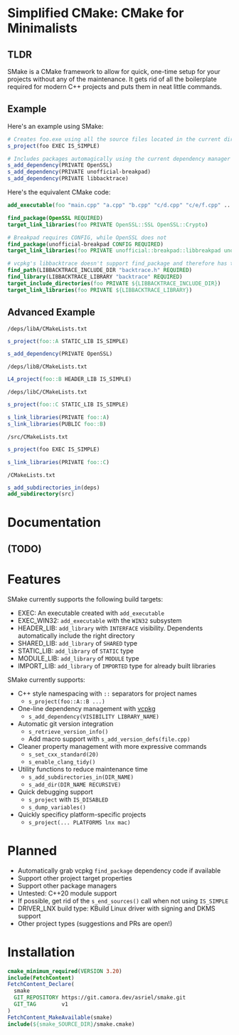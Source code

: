 # Simplified CMake: CMake for Minimalists

## TLDR

SMake is a CMake framework to allow for quick, one-time setup for your projects without any of the maintenance. It gets rid of all the boilerplate required for modern C++ projects and puts them in neat little commands.

## Example

Here's an example using SMake:
```CMake
# Creates foo.exe using all the source files located in the current directory
s_project(foo EXEC IS_SIMPLE)

# Includes packages automagically using the current dependency manager
s_add_dependency(PRIVATE OpenSSL)
s_add_dependency(PRIVATE unofficial-breakpad)
s_add_dependency(PRIVATE libbacktrace)
```

Here's the equivalent CMake code:
```CMake
add_executable(foo "main.cpp" "a.cpp" "b.cpp" "c/d.cpp" "c/e/f.cpp" ...)

find_package(OpenSSL REQUIRED)
target_link_libraries(foo PRIVATE OpenSSL::SSL OpenSSL::Crypto)

# Breakpad requires CONFIG, while OpenSSL does not
find_package(unofficial-breakpad CONFIG REQUIRED)
target_link_libraries(foo PRIVATE unofficial::breakpad::libbreakpad unofficial::breakpad::libbreakpad_client)

# vcpkg's libbacktrace doesn't support find_package and therefore has to be done manually
find_path(LIBBACKTRACE_INCLUDE_DIR "backtrace.h" REQUIRED)
find_library(LIBBACKTRACE_LIBRARY "backtrace" REQUIRED)
target_include_directories(foo PRIVATE ${LIBBACKTRACE_INCLUDE_DIR})
target_link_libraries(foo PRIVATE ${LIBBACKTRACE_LIBRARY})
```

## Advanced Example

`/deps/libA/CMakeLists.txt`
```CMake
s_project(foo::A STATIC_LIB IS_SIMPLE)

s_add_dependency(PRIVATE OpenSSL)
```

`/deps/libB/CMakeLists.txt`
```CMake
L4_project(foo::B HEADER_LIB IS_SIMPLE)
```

`/deps/libC/CMakeLists.txt`
```CMake
s_project(foo::C STATIC_LIB IS_SIMPLE)

s_link_libraries(PRIVATE foo::A)
s_link_libraries(PUBLIC foo::B)
```

`/src/CMakeLists.txt`
```CMake
s_project(foo EXEC IS_SIMPLE)

s_link_libraries(PRIVATE foo::C)
```

`/CMakeLists.txt`
```CMake
s_add_subdirectories_in(deps)
add_subdirectory(src)
```

# Documentation

## (TODO)

# Features

SMake currently supports the following build targets:

- EXEC: An executable created with `add_executable`
- EXEC_WIN32: `add_executable` with the `WIN32` subsystem
- HEADER_LIB: `add_library` with `INTERFACE` visibility. Dependents automatically include the right directory
- SHARED_LIB: `add_library` of `SHARED` type
- STATIC_LIB: `add_library` of `STATIC` type
- MODULE_LIB: `add_library` of `MODULE` type
- IMPORT_LIB: `add_library` of `IMPORTED` type for already built libraries

SMake currently supports:
- C++ style namespacing with `::` separators for project names
  - `s_project(foo::A::B ...)`
- One-line dependency management with [vcpkg](https://github.com/microsoft/vcpkg)
  - `s_add_dependency(VISIBILITY LIBRARY_NAME)`
- Automatic git version integration
  - `s_retrieve_version_info()`
  - Add macro support with `s_add_version_defs(file.cpp)`
- Cleaner property management with more expressive commands
  - `s_set_cxx_standard(20)`
  - `s_enable_clang_tidy()`
- Utility functions to reduce maintenance time
  - `s_add_subdirectories_in(DIR_NAME)`
  - `s_add_dir(DIR_NAME RECURSIVE)`
- Quick debugging support
  - `s_project` with `IS_DISABLED`
  - `s_dump_variables()`
- Quickly specificy platform-specific projects
  - `s_project(... PLATFORMS lnx mac)`

# Planned

- Automatically grab vcpkg `find_package` dependency code if available
- Support other project target properties
- Support other package managers
- Untested: C++20 module support
- If possible, get rid of the `s_end_sources()` call when not using `IS_SIMPLE`
- DRIVER_LNX build type: KBuild Linux driver with signing and DKMS support
- Other project types (suggestions and PRs are open!)

# Installation

```CMake
cmake_minimum_required(VERSION 3.20)
include(FetchContent)
FetchContent_Declare(
  smake
  GIT_REPOSITORY https://git.camora.dev/asriel/smake.git
  GIT_TAG        v1
)
FetchContent_MakeAvailable(smake)
include(${smake_SOURCE_DIR}/smake.cmake)
```